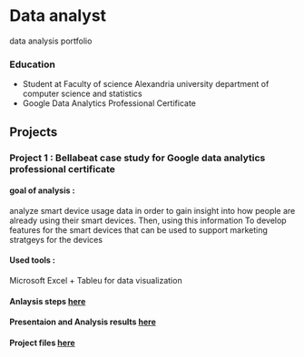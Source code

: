 # Data analyst
data analysis portfolio
### Education 
- Student at Faculty of science Alexandria university department of computer science and statistics
- Google Data Analytics Professional Certificate
## Projects 
### Project 1 : Bellabeat case study for Google data analytics professional certificate 
#### goal of analysis :
analyze smart device usage data in order to gain insight into how people are already using their smart devices. Then, using this information
To develop features for the smart devices that can be used to support marketing stratgeys for the devices 
#### Used tools :
Microsoft Excel + Tableu for data visualization 
#### Anlaysis steps [here](https://github.com/MahmoudMostafa17/Mahmoud-Portfolio-/blob/c0838fee32d1cd143e788f474c0bad9155601f31/Project%201%20bellabeat%20case%20study%20for%20google%20analysis%20certificate/analysis%20steps.docx)
#### Presentaion and Analysis results [here](https://github.com/MahmoudMostafa17/Mahmoud-Portfolio-/blob/c0838fee32d1cd143e788f474c0bad9155601f31/Project%201%20bellabeat%20case%20study%20for%20google%20analysis%20certificate/Presentaion.pptx)
#### Project files [here](https://github.com/MahmoudMostafa17/Mahmoud-Portfolio-/tree/c0838fee32d1cd143e788f474c0bad9155601f31/Project%201%20bellabeat%20case%20study%20for%20google%20analysis%20certificate)
